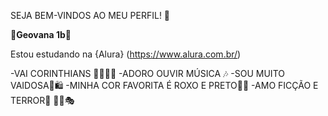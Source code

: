 SEJA BEM-VINDOS AO MEU PERFIL! 💜

🎃**Geovana 1b**🎃

Estou estudando na {Alura} (https://www.alura.com.br/)

-VAI CORINTHIANS 🦅🦅🦅🦅
-ADORO OUVIR MÚSICA 🎶
-SOU MUITO VAIDOSA🎀🛍
-MINHA COR FAVORITA É ROXO E PRETO🖤💜
-AMO FICÇÃO E TERROR👻
🤳🔮🎭
